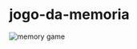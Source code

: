 # jogo-da-memoria
![memory game](https://user-images.githubusercontent.com/62407217/147857459-268fe5ff-ef92-438d-a18f-62a2c84eced5.png)
